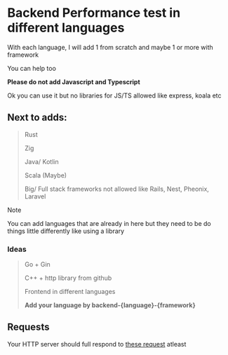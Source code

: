 # Backend Performance test in different languages

With each language, I will add 1 from scratch and maybe 1 or more with framework

You can help too

**Please do not add Javascript and Typescript**

Ok you can use it but no libraries for JS/TS allowed like express, koala etc

## Next to adds:

> Rust
>
> Zig
>
> Java/ Kotlin
>
> Scala (Maybe)
>
> Big/ Full stack frameworks not allowed like Rails, Nest, Pheonix, Laravel

> [!NOTE]
> You can add languages that are already in here but they need to be do things little differently like using a library

### Ideas

> Go + Gin
>
> C++ + http library from github
>
> Frontend in different languages
>
> **Add your language by backend-{language}-{framework}**

## Requests

Your HTTP server should full respond to [these request](requests) atleast
